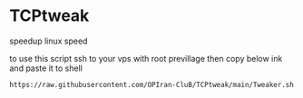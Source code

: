 # TCPtweak
speedup linux speed

to use this script ssh to your vps with root previllage then copy below ink and paste it to shell

``https://raw.githubusercontent.com/OPIran-CluB/TCPtweak/main/Tweaker.sh``
